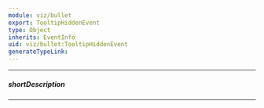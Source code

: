```yaml
---
module: viz/bullet
export: TooltipHiddenEvent
type: Object
inherits: EventInfo
uid: viz/bullet:TooltipHiddenEvent
generateTypeLink: 
---
```

---
##### shortDescription
<!-- Description goes here -->

---
<!-- Description goes here -->